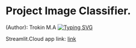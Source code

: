 # Project Image Classifier. 
(Author): Trokin M.A
[![Typing SVG](https://readme-typing-svg.demolab.com?font=Fira+Code&pause=1000&color=D96EF7&width=435&lines=Classification+model+-+EfficientNetB0)](https://git.io/typing-svg)

Streamlit.Cloud app link: [link](https://maxavgae-pe2-classifier-b3ia73.streamlit.app/)
